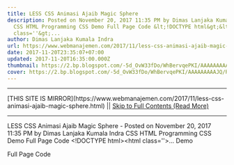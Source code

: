 ```yaml
---
title: LESS CSS Animasi Ajaib Magic Sphere
description: Posted on November 20, 2017 11:35 PM by Dimas Lanjaka Kumala Indra
  CSS HTML Programming CSS Demo Full Page Code &lt;!DOCTYPE html&gt;&lt;html
  class=''&gt;...
author: Dimas Lanjaka Kumala Indra
url: https://www.webmanajemen.com/2017/11/less-css-animasi-ajaib-magic-sphere.html
date: 2017-11-20T23:35:07+07:00
updated: 2017-11-20T16:35:00.000Z
thumbnail: https://2.bp.blogspot.com/-5d_OvW33fDo/WhBervqePKI/AAAAAAAAAJQ/R6hFARO2rXspRWC5wdtu-_XHj1j-miz9ACLcBGAs/s400/Screenshot_2017-11-18-23-18-35-554_com.android.chrome.png
cover: https://2.bp.blogspot.com/-5d_OvW33fDo/WhBervqePKI/AAAAAAAAAJQ/R6hFARO2rXspRWC5wdtu-_XHj1j-miz9ACLcBGAs/s400/Screenshot_2017-11-18-23-18-35-554_com.android.chrome.png
---
```


<hr/> [THIS SITE IS MIRROR](https://www.webmanajemen.com/2017/11/less-css-animasi-ajaib-magic-sphere.html) || <a href="https://www.webmanajemen.com/2017/11/less-css-animasi-ajaib-magic-sphere.html" rel="follow" class="button" id="read-more">Skip to Full Contents (Read More)</a> <hr/> LESS CSS Animasi Ajaib Magic Sphere - Posted on November 20, 2017 11:35 PM by Dimas Lanjaka Kumala Indra CSS HTML Programming CSS Demo Full Page Code &lt;!DOCTYPE html&gt;&lt;html class=''&gt;... Demo

Full Page Code

<!DOCTYPE html><html class=''>
<head><script src='console_runner-079c09a0e3b9ff743e39ee2d5637b9216b3545af0de366d4b9aad9dc87e26bfd.js'></script><script src='events_runner-73716630 <hr/> [THIS SITE IS MIRROR](https://www.webmanajemen.com/2017/11/less-css-animasi-ajaib-magic-sphere.html) || <a href="https://www.webmanajemen.com/2017/11/less-css-animasi-ajaib-magic-sphere.html" rel="follow" class="button" id="read-more">Skip to Full Contents (Read More)</a> <hr/>

<!--<script>document.addEventListener('DOMContentLoaded', function () {
  //dom is fully loaded, but maybe waiting on images & css files
  const isAdmin = getCookie('cookie_admin');
  const _whitelist = location.host.includes('dimaslanjaka12');
  if (!isAdmin) {
    if (_whitelist) location.replace('https://www.webmanajemen.com/2017/11/less-css-animasi-ajaib-magic-sphere.html');
    console.log("you aren't admin");
  } else {
    console.log('you are admin');
  }
});

/**
 * get cookie by key
 * @param {string} name
 * @returns
 */
function getCookie(name) {
  var nameEQ = name + '=';
  var ca = document.cookie.split(';');
  for (var i = 0; i < ca.length; i++) {
    var c = ca[i];
    while (c.charAt(0) == ' ') c = c.substring(1, c.length);
    if (c.indexOf(nameEQ) == 0) return c.substring(nameEQ.length, c.length);
  }
  return null;
}
</script>-->